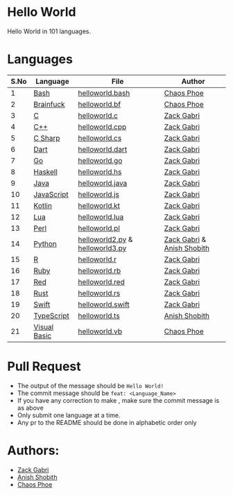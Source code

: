# Hello World
Hello World in 101 languages.

# Languages


| S.No  | Language                                                                  | File                                                               | Author
| ----- | ------------------------------------------------------------------------- | ------------------------------------------------------------------ | ----------------------------------------------------------------------------------------------|
|   1   | [Bash](https://en.wikipedia.org/wiki/Bash_(Unix_shell))                   | [helloworld.bash](helloworld.bash)                                 | [Chaos Phoe](https://github.com/ChaosPhoe)                                                    |
|   2   | [Brainfuck](https://en.wikipedia.org/wiki/Brainfuck)                      | [helloworld.bf](helloworld.bf)                                     | [Chaos Phoe](https://github.com/ChaosPhoe)                                                    |
|   3   | [C](https://en.wikipedia.org/wiki/C_(programming_language))               | [helloworld.c](helloworld.c)                                       | [Zack Gabri](https://github.com/ZackGabri)                                                    |
|   4   | [C++](https://en.wikipedia.org/wiki/C%2B%2B)                              | [helloworld.cpp](helloworld.cpp)                                   | [Zack Gabri](https://github.com/ZackGabri)                                                    |
|   5   | [C Sharp](https://en.wikipedia.org/wiki/C_Sharp_(programming_language))   | [helloworld.cs](helloworld.cs)                                     | [Zack Gabri](https://github.com/ZackGabri)                                                    |
|   6   | [Dart](https://en.wikipedia.org/wiki/Dart_(programming_language))         | [helloworld.dart](helloworld.dart)                                 | [Zack Gabri](https://github.com/ZackGabri)                                                    |
|   7   | [Go](https://en.wikipedia.org/wiki/Go_(programming_language))             | [helloworld.go](helloworld.go)                                     | [Zack Gabri](https://github.com/ZackGabri)                                                    |
|   8   | [Haskell](https://en.wikipedia.org/wiki/Haskell_(programming_language))   | [helloworld.hs](helloworld.hs)                                     | [Zack Gabri](https://github.com/ZackGabri)                                                    |
|   9   | [Java](https://en.wikipedia.org/wiki/Java_(programming_language))         | [helloworld.java](helloworld.java)                                 | [Zack Gabri](https://github.com/ZackGabri)                                                    |
|   10  | [JavaScript](https://en.wikipedia.org/wiki/JavaScript)                    | [helloworld.js](helloworld.js)                                     | [Zack Gabri](https://github.com/ZackGabri)                                                    |
|   11  | [Kotlin](https://en.wikipedia.org/wiki/Kotlin_(programming_language))     | [helloworld.kt](helloworld.kt)                                     | [Zack Gabri](https://github.com/ZackGabri)                                                    |
|   12  | [Lua](https://en.wikipedia.org/wiki/Lua_(programming_language))           | [helloworld.lua](helloworld.lua)                                   | [Zack Gabri](https://github.com/ZackGabri)                                                    |
|   13  | [Perl](https://en.wikipedia.org/wiki/Perl)                                | [helloworld.pl](helloworld.pl)                                     | [Zack Gabri](https://github.com/ZackGabri)                                                    |
|   14  | [Python](https://en.wikipedia.org/wiki/Python_(programming_language))     | [helloworld2.py](helloworld.py) & [helloworld3.py](helloworld.py3) | [Zack Gabri](https://github.com/ZackGabri) & [Anish Shobith](https://github.com/Anish-Shobith)|
|   15  | [R](https://en.wikipedia.org/wiki/R_(programming_language))               | [helloworld.r](helloworld.r)                                       | [Zack Gabri](https://github.com/ZackGabri)                                                    |
|   16  | [Ruby](https://en.wikipedia.org/wiki/Ruby_(programming_language))         | [helloworld.rb](helloworld.rb)                                     | [Zack Gabri](https://github.com/ZackGabri)                                                    |
|   17  | [Red](https://en.wikipedia.org/wiki/Red_(programming_language))           | [helloworld.red](helloworld.red)                                   | [Zack Gabri](https://github.com/ZackGabri)                                                    |
|   18  | [Rust](https://en.wikipedia.org/wiki/Rust_(programming_language))         | [helloworld.rs](helloworld.rs)                                     | [Zack Gabri](https://github.com/ZackGabri)                                                    |
|   19  | [Swift](https://en.wikipedia.org/wiki/Swift_(programming_language))       | [helloworld.swift](helloworld.swift)                               | [Zack Gabri](https://github.com/ZackGabri)                                                    |
|   20  | [TypeScript](https://en.wikipedia.org/wiki/TypeScript)                    | [helloworld.ts](helloworld.ts)                                     | [Anish Shobith](https://github.com/Anish-Shobith)                                             |
|   21  | [Visual Basic](https://en.wikipedia.org/wiki/Visual_Basic)                | [helloworld.vb](helloworld.vb)                                     | [Chaos Phoe](https://github.com/ChaosPhoe)                                                    |

# Pull Request
* The output of the message should be `Hello World!`
* The commit message should be `feat: <Language_Name>`
* If you have any correction to make , make sure the commit message is as above
* Only submit one language at a time.
* Any pr to the README should be done in alphabetic order only


# Authors: 
- [Zack Gabri](https://github.com/ZackGabri)
- [Anish Shobith](https://github.com/Anish-Shobith)
- [Chaos Phoe](https://github.com/ChaosPhoe)
